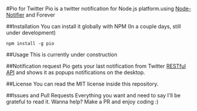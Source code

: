 #Pio for Twitter
Pio is a twitter notification for Node.js platform.using [Node-Notifier](https://github.com//node-notifier) and Forever 

##Installation
You can install it globally with NPM (In a couple days, still under development)
```
npm install -g pio
```

##Usage
This is currently under construction

##Notification request
Pio gets your last notification from Twitter [RESTful API](https://dev.twitter.com/rest/public/) and shows it as popups
notifications on the desktop.

##License
You can read the MIT license inside this repository.

##Issues and Pull Requests
Everything you want and need to say I'll be grateful to read it. 
Wanna help? Make a PR and enjoy coding :)
